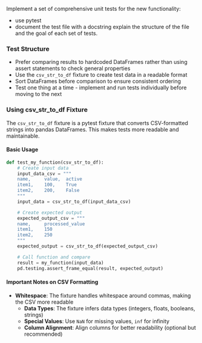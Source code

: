 Implement a set of comprehensive unit tests for the new functionality:

- use pytest
- document the test file with a docstring explain the structure of the file
  and the goal of each set of tests.

### Test Structure
- Prefer comparing results to hardcoded DataFrames rather than using assert statements to check general properties
 - Use the `csv_str_to_df` fixture to create test data in a readable format
 - Sort DataFrames before comparison to ensure consistent ordering
 - Test one thing at a time - implement and run tests individually before moving to the next

### Using csv_str_to_df Fixture

The `csv_str_to_df` fixture is a pytest fixture that converts CSV-formatted strings into pandas DataFrames. This makes tests more readable and maintainable.

#### Basic Usage
```python
def test_my_function(csv_str_to_df):
    # Create input data
    input_data_csv = """
    name,     value,  active
    item1,    100,    True
    item2,    200,    False
    """
    input_data = csv_str_to_df(input_data_csv)

    # Create expected output
    expected_output_csv = """
    name,     processed_value
    item1,    150
    item2,    250
    """
    expected_output = csv_str_to_df(expected_output_csv)

    # Call function and compare
    result = my_function(input_data)
    pd.testing.assert_frame_equal(result, expected_output)
```

#### Important Notes on CSV Formatting
- **Whitespace**: The fixture handles whitespace around commas, making the CSV more readable
  - **Data Types**: The fixture infers data types (integers, floats, booleans, strings)
  - **Special Values**: Use `NaN` for missing values, `inf` for infinity
  - **Column Alignment**: Align columns for better readability (optional but recommended)
